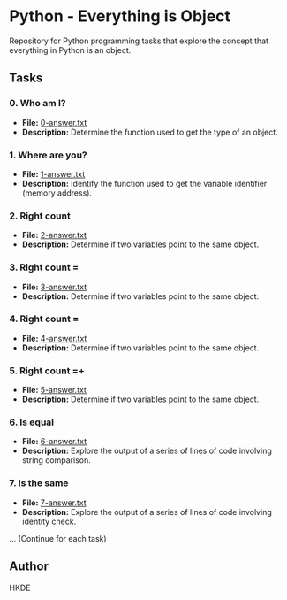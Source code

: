 # Python - Everything is Object

Repository for Python programming tasks that explore the concept that everything in Python is an object.

## Tasks

### 0. Who am I?
- **File:** [0-answer.txt](./0x09-python-everything_is_object/0-answer.txt)
- **Description:** Determine the function used to get the type of an object.

### 1. Where are you?
- **File:** [1-answer.txt](./0x09-python-everything_is_object/1-answer.txt)
- **Description:** Identify the function used to get the variable identifier (memory address).

### 2. Right count
- **File:** [2-answer.txt](./0x09-python-everything_is_object/2-answer.txt)
- **Description:** Determine if two variables point to the same object.

### 3. Right count =
- **File:** [3-answer.txt](./0x09-python-everything_is_object/3-answer.txt)
- **Description:** Determine if two variables point to the same object.

### 4. Right count =
- **File:** [4-answer.txt](./0x09-python-everything_is_object/4-answer.txt)
- **Description:** Determine if two variables point to the same object.

### 5. Right count =+
- **File:** [5-answer.txt](./0x09-python-everything_is_object/5-answer.txt)
- **Description:** Determine if two variables point to the same object.

### 6. Is equal
- **File:** [6-answer.txt](./0x09-python-everything_is_object/6-answer.txt)
- **Description:** Explore the output of a series of lines of code involving string comparison.

### 7. Is the same
- **File:** [7-answer.txt](./0x09-python-everything_is_object/7-answer.txt)
- **Description:** Explore the output of a series of lines of code involving identity check.

... (Continue for each task)

## Author
HKDE

